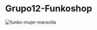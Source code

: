 # Grupo12-Funkoshop
![funko-mujer-maravilla](https://github.com/claumiranda/Grupo12-Funkoshop/assets/133828623/92d51a74-1e29-4566-897d-074d37591685)
